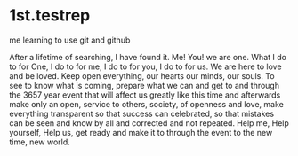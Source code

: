 # 1st.testrep
me learning to use git and github

After a lifetime of searching, I have found it. Me! You! we are one. 
What I do to for One, I do to for me, I do to for you, I do to for us. 
We are here to love and be loved. 
Keep open everything, our hearts our minds, our souls. 
To see to know what is coming, prepare what we can and get to and through the 3657 year event that will affect us greatly like this time and afterwards 
make only an open, service to others, society, of openness and love, 
make everything transparent so that success can celebrated, 
so that mistakes can be seen and know by all and corrected and not repeated. 
Help me, Help yourself, Help us, get ready and make it to through the event to the new time, new world.
